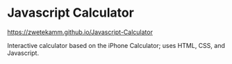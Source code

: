 # Javascript Calculator

https://zwetekamm.github.io/Javascript-Calculator

Interactive calculator based on the iPhone Calculator; uses HTML, CSS, and Javascript.
